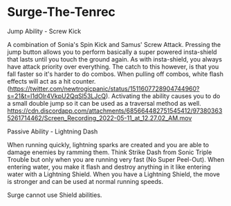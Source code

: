 # Surge-The-Tenrec

Jump Ability - Screw Kick

A combination of Sonia's Spin Kick and Samus' Screw Attack.
Pressing the jump button allows you to perform basically a super powered insta-shield that lasts until you touch the ground again. As with insta-shield, you always have attack priority over everything. The catch to this however, is that you fall faster so it's harder to do combos. When pulling off combos, white flash effects will act as a hit counter. (https://twitter.com/newtrogicpanic/status/1511607728904744960?s=21&t=l1dOlr4VkpU2QqSl53LJcQ). Activating the ability causes you to do a small double jump so it can be used as a traversal method as well.
https://cdn.discordapp.com/attachments/685664482751545412/973803635261714462/Screen_Recording_2022-05-11_at_12.27.02_AM.mov

Passive Ability - Lightning Dash

When running quickly, lightning sparks are created and you are able to damage enemies by ramming them. Think Strike Dash from Sonic Triple Trouble but only when you are running very fast (No Super Peel-Out). When entering water, you make it flash and destroy anything in it like entering water with a Lightning Shield. When you have a Lightning Shield, the move is stronger and can be used at normal running speeds.

Surge cannot use Shield abilities.
